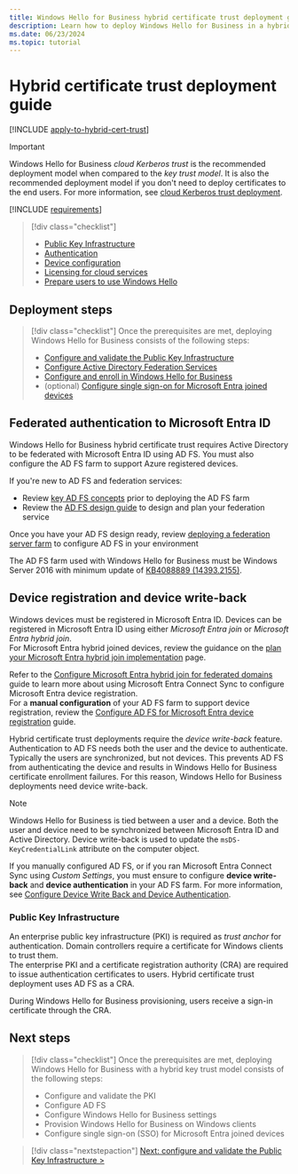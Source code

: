 ```yaml
---
title: Windows Hello for Business hybrid certificate trust deployment guide
description: Learn how to deploy Windows Hello for Business in a hybrid certificate trust scenario.
ms.date: 06/23/2024
ms.topic: tutorial
---
```


# Hybrid certificate trust deployment guide

[!INCLUDE [apply-to-hybrid-cert-trust](includes/apply-to-hybrid-cert-trust.md)]

> [!IMPORTANT]
> Windows Hello for Business *cloud Kerberos trust* is the recommended deployment model when compared to the *key trust model*. It is also the recommended deployment model if you don't need to deploy certificates to the end users. For more information, see [cloud Kerberos trust deployment](hybrid-cloud-kerberos-trust.md).

[!INCLUDE [requirements](includes/requirements.md)]

> [!div class="checklist"]
>
> - [Public Key Infrastructure](index.md#pki-requirements)
> - [Authentication](index.md#authentication-to-microsoft-entra-id)
> - [Device configuration](index.md#device-configuration-options)
> - [Licensing for cloud services](index.md#licensing-for-cloud-services-requirements)
> - [Prepare users to use Windows Hello](prepare-users.md)

## Deployment steps

> [!div class="checklist"]
> Once the prerequisites are met, deploying Windows Hello for Business consists of the following steps:
>
> - [Configure and validate the Public Key Infrastructure](hybrid-cert-trust-pki.md)
> - [Configure Active Directory Federation Services](hybrid-cert-trust-adfs.md)
> - [Configure and enroll in Windows Hello for Business](hybrid-cert-trust-enroll.md)
> - (optional) [Configure single sign-on for Microsoft Entra joined devices](../hello-hybrid-aadj-sso.md)

## Federated authentication to Microsoft Entra ID

Windows Hello for Business hybrid certificate trust requires Active Directory to be federated with Microsoft Entra ID using AD FS. You must also configure the AD FS farm to support Azure registered devices.

If you're new to AD FS and federation services:

- Review [key AD FS concepts][SER-3] prior to deploying the AD FS farm
- Review the [AD FS design guide][SER-4] to design and plan your federation service

Once you have your AD FS design ready, review [deploying a federation server farm][SER-2] to configure AD FS in your environment

The AD FS farm used with Windows Hello for Business must be Windows Server 2016 with minimum update of [KB4088889 (14393.2155)](https://support.microsoft.com/help/4088889).

## Device registration and device write-back

Windows devices must be registered in Microsoft Entra ID. Devices can be registered in Microsoft Entra ID using either *Microsoft Entra join* or *Microsoft Entra hybrid join*.\
For Microsoft Entra hybrid joined devices, review the guidance on the [plan your Microsoft Entra hybrid join implementation][AZ-8] page.

Refer to the [Configure Microsoft Entra hybrid join for federated domains][AZ-10] guide to learn more about using Microsoft Entra Connect Sync to configure Microsoft Entra device registration.\
For a **manual configuration** of your AD FS farm to support device registration, review the [Configure AD FS for Microsoft Entra device registration][AZ-11] guide.

Hybrid certificate trust deployments require the *device write-back* feature. Authentication to AD FS needs both the user and the device to authenticate. Typically the users are synchronized, but not devices. This prevents AD FS from authenticating the device and results in Windows Hello for Business certificate enrollment failures. For this reason, Windows Hello for Business deployments need device write-back.

> [!NOTE]
> Windows Hello for Business is tied between a user and a device. Both the user and device need to be synchronized between Microsoft Entra ID and Active Directory. Device write-back is used to update the `msDS-KeyCredentialLink` attribute on the computer object.

If you manually configured AD FS, or if you ran Microsoft Entra Connect Sync using *Custom Settings*, you must ensure to configure **device write-back** and **device authentication** in your AD FS farm. For more information, see [Configure Device Write Back and Device Authentication][SER-5].

### Public Key Infrastructure

An enterprise public key infrastructure (PKI) is required as *trust anchor* for authentication. Domain controllers require a certificate for Windows clients to trust them.\
The enterprise PKI and a certificate registration authority (CRA) are required to issue authentication certificates to users. Hybrid certificate trust deployment uses AD FS as a CRA.

During Windows Hello for Business provisioning, users receive a sign-in certificate through the CRA.

## Next steps

> [!div class="checklist"]
> Once the prerequisites are met, deploying Windows Hello for Business with a hybrid key trust model consists of the following steps:
>
> - Configure and validate the PKI
> - Configure AD FS
> - Configure Windows Hello for Business settings
> - Provision Windows Hello for Business on Windows clients
> - Configure single sign-on (SSO) for Microsoft Entra joined devices

> [!div class="nextstepaction"]
> [Next: configure and validate the Public Key Infrastructure >](hybrid-cert-trust-pki.md)

<!--links-->
[AZ-8]: /azure/active-directory/devices/hybrid-azuread-join-plan
[AZ-10]: /azure/active-directory/devices/howto-hybrid-azure-ad-join#federated-domains
[AZ-11]: /azure/active-directory/devices/hybrid-azuread-join-manual

[SER-2]: /windows-server/identity/ad-fs/deployment/deploying-a-federation-server-farm
[SER-3]: /windows-server/identity/ad-fs/technical-reference/understanding-key-ad-fs-concepts
[SER-4]: /windows-server/identity/ad-fs/design/ad-fs-design-guide-in-windows-server-2012-r2
[SER-5]: /windows-server/identity/ad-fs/operations/configure-device-based-conditional-access-on-premises#configure-device-write-back-and-device-authentication
